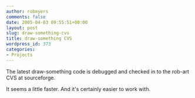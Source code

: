 ```yaml
---
author: robmyers
comments: false
date: 2005-04-03 09:55:51+00:00
layout: post
slug: draw-something-cvs
title: draw-something CVS
wordpress_id: 373
categories:
- Projects
---
```


The latest draw-something code is debugged and checked in to the rob-art CVS at sourceforge.  
  
It seems a little faster. And it's certainly easier to work with.

  


